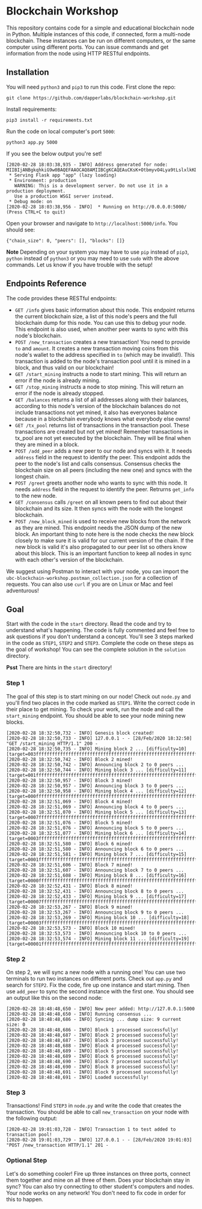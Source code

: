 # Blockchain Workshop
This repository contains code for a simple and educational blockchain node in Python. Multiple instances of this code, if connected, form a multi-node blockchain. These instances can be run on different computers, or the same computer using different ports. You can issue commands and get information from the node using HTTP RESTful endpoints.

## Installation
You will need `python3` and `pip3` to run this code. First clone the repo:
```
git clone https://github.com/dapperlabs/blockchain-workshop.git
```
Install requirements:
```
pip3 install -r requirements.txt
```
Run the code on local computer's port `5000`:
```
python3 app.py 5000
```
If you see the below output you're set!
```
[2020-02-28 18:03:38,935 - INFO] Address generated for node: MIIBIjANBgkqhkiG9w0BAQEFAAOCAQ8AMIIBCgKCAQEAuCKsK+OtbmyvO4Lya9tLslxlkKDwwE7SVJHfmWB4EuLIF6pGcbE1R6w1AIckDA9EP6Jjw0YktW4gP2883WEvjWvPBIJW+JhjRLOuuwKla2FkjnbTVDz3q8csGXiHpy7m7xsIdG6eW7OOznENgu0ahDwWDxy5rRm3SfrMOBxFqYG/CAw2YbItOOBpJogkn1PnLm/s2IcO25k2OahRkdeukh1xiHhQEEkN4/SMe6KRFpH5RSth1tv7IAgUxBJ6kFr7FWHeMZXFZntl5ecHmMs2d+SS0oH6DYTn839hMfTTcZ8C0/yxQU3WT8V/l/2eq+Var1JjJcHtH1OqrrYtkpHb0QIDAQAB
 * Serving Flask app "app" (lazy loading)
 * Environment: production
   WARNING: This is a development server. Do not use it in a production deployment.
   Use a production WSGI server instead.
 * Debug mode: on
[2020-02-28 18:03:38,956 - INFO]  * Running on http://0.0.0.0:5000/ (Press CTRL+C to quit)
```
Open your browser and navigate to `http://localhost:5000/info`. You should see:
```
{"chain_size": 0, "peers": [], "blocks": []}
```

**Note** Depending on your system you may have to use `pip` instead of `pip3`, `python` instead of `python3` or you may need to use `sudo` with the above commands. Let us know if you have trouble with the setup!

## Endpoints Reference
The code provides these RESTful endpoints:
* `GET /info` gives basic information about this node. This endpoint returns the current blockchain size, a list of this node's peers and the full blockchain dump for this node. You can use this to debug your node. This endpoint is also used, when another peer wants to sync with this node's blockchain.
* `POST /new_transaction` creates a new transaction! You need to provide `to` and `amount`. It creates a new transaction moving coins from this node's wallet to the address specified in `to` (which may be invalid!). This transaction is added to the node's transaction pool until it is mined in a block, and thus valid on our blockchain!
* `GET /start_mining` instructs a node to start mining. This will return an error if the node is already mining.
* `GET /stop_mining` instructs a node to stop mining. This will return an error if the node is already stopped.
* `GET /balances` returns a list of all addresses along with their balances, according to this node's version of the blockchain balances do not include transactions not yet mined, it also has everyones balance because in a blockchain everybody knows what everybody else owns!
* `GET /tx_pool` returns list of transactions in the transaction pool. These transactions are created but not yet mined! Remember transactions in tx_pool are not yet executed by the blockchain. They will be final when they are mined in a block.
* `POST /add_peer` adds a new peer to our node and syncs with it. It needs `address` field in the request to identify the peer. This endpoint adds the peer to the node's list and calls consensus. Consensus checks the blockchain size on all peers (including the new one) and syncs with the longest chain.
* `POST /greet` greets another node who wants to sync with this node. It needs `address` field in the request to identify the peer. Retrurns `get_info` to the new node.
* `GET /consensus` calls `/greet` on all known peers to find out about their blockchain and its size. It then syncs with the node with the longest blockchain.
* `POST /new_block_mined` is used to receive new blocks from the network as they are mined. This endpoint needs the JSON dump of the new block. An important thing to note here is the node checks the new block closely to make sure it is valid for our current version of the chain. If the new block is valid it's also propagated to our peer list so others know about this block. This is an important function to keep all nodes in sync with each other's version of the blockchain. 

We suggest using Postman to interact with your node, you can import the `ubc-blockchain-workshop.postman_collection.json` for a collection of requests. You can also use `curl` if you are on Linux or Mac and feel adventurous!



## Goal
Start with the code in the `start` directory. Read the code and try to understand what's happening. The code is fully commented and feel free to ask questions if you don't understand a concept. You'll see 3 steps marked in the code as `STEP1`, `STEP2` and `STEP3`. Complete the code on these steps as the goal of workshop! You can see the complete solution in the `solution` directory.

**Psst** There are hints in the `start` directory!

### Step 1
The goal of this step is to start mining on our node! Check out `node.py` and you'll find two places in the code marked as `STEP1`. Write the correct code in their place to get mining. To check your work, run the node and call the `start_mining` endpoint. You should be able to see your node mining new blocks.
```
[2020-02-28 18:32:50,732 - INFO] Genesis block created!
[2020-02-28 18:32:50,733 - INFO] 127.0.0.1 - - [28/Feb/2020 18:32:50] "GET /start_mining HTTP/1.1" 200 -
[2020-02-28 18:32:50,735 - INFO] Mining block 2 ... [difficulty=10] [target=003fffffffffffffffffffffffffffffffffffffffffffffffffffffffffffff]
[2020-02-28 18:32:50,742 - INFO] Block 2 mined!
[2020-02-28 18:32:50,742 - INFO] Announcing block 2 to 0 peers ...
[2020-02-28 18:32:50,744 - INFO] Mining block 3 ... [difficulty=11] [target=001fffffffffffffffffffffffffffffffffffffffffffffffffffffffffffff]
[2020-02-28 18:32:50,957 - INFO] Block 3 mined!
[2020-02-28 18:32:50,957 - INFO] Announcing block 3 to 0 peers ...
[2020-02-28 18:32:50,958 - INFO] Mining block 4 ... [difficulty=12] [target=000fffffffffffffffffffffffffffffffffffffffffffffffffffffffffffff]
[2020-02-28 18:32:51,069 - INFO] Block 4 mined!
[2020-02-28 18:32:51,069 - INFO] Announcing block 4 to 0 peers ...
[2020-02-28 18:32:51,070 - INFO] Mining block 5 ... [difficulty=13] [target=0007ffffffffffffffffffffffffffffffffffffffffffffffffffffffffffff]
[2020-02-28 18:32:51,076 - INFO] Block 5 mined!
[2020-02-28 18:32:51,076 - INFO] Announcing block 5 to 0 peers ...
[2020-02-28 18:32:51,077 - INFO] Mining block 6 ... [difficulty=14] [target=0003ffffffffffffffffffffffffffffffffffffffffffffffffffffffffffff]
[2020-02-28 18:32:51,580 - INFO] Block 6 mined!
[2020-02-28 18:32:51,580 - INFO] Announcing block 6 to 0 peers ...
[2020-02-28 18:32:51,581 - INFO] Mining block 7 ... [difficulty=15] [target=0001ffffffffffffffffffffffffffffffffffffffffffffffffffffffffffff]
[2020-02-28 18:32:51,606 - INFO] Block 7 mined!
[2020-02-28 18:32:51,607 - INFO] Announcing block 7 to 0 peers ...
[2020-02-28 18:32:51,608 - INFO] Mining block 8 ... [difficulty=16] [target=0000ffffffffffffffffffffffffffffffffffffffffffffffffffffffffffff]
[2020-02-28 18:32:52,431 - INFO] Block 8 mined!
[2020-02-28 18:32:52,431 - INFO] Announcing block 8 to 0 peers ...
[2020-02-28 18:32:52,433 - INFO] Mining block 9 ... [difficulty=17] [target=00007fffffffffffffffffffffffffffffffffffffffffffffffffffffffffff]
[2020-02-28 18:32:53,267 - INFO] Block 9 mined!
[2020-02-28 18:32:53,267 - INFO] Announcing block 9 to 0 peers ...
[2020-02-28 18:32:53,269 - INFO] Mining block 10 ... [difficulty=18] [target=00003fffffffffffffffffffffffffffffffffffffffffffffffffffffffffff]
[2020-02-28 18:32:53,573 - INFO] Block 10 mined!
[2020-02-28 18:32:53,573 - INFO] Announcing block 10 to 0 peers ...
[2020-02-28 18:32:53,574 - INFO] Mining block 11 ... [difficulty=19] [target=00001fffffffffffffffffffffffffffffffffffffffffffffffffffffffffff]
```

### Step 2
On step 2, we will sync a new node with a running one! You can use two terminals to run two instances on different ports. Check out `app.py` and search for `STEP2`. Fix the code, fire up one instance and start mining. Then use `add_peer` to sync the second instance with the first one. You should see an output like this on the second node:
```
[2020-02-28 18:48:48,650 - INFO] New peer added: http://127.0.0.1:5000
[2020-02-28 18:48:48,650 - INFO] Running consensus ...
[2020-02-28 18:48:48,686 - INFO] Syncing ... dump size: 9 current size: 0
[2020-02-28 18:48:48,686 - INFO] Block 1 processed successfully!
[2020-02-28 18:48:48,687 - INFO] Block 2 processed successfully!
[2020-02-28 18:48:48,687 - INFO] Block 3 processed successfully!
[2020-02-28 18:48:48,688 - INFO] Block 4 processed successfully!
[2020-02-28 18:48:48,689 - INFO] Block 5 processed successfully!
[2020-02-28 18:48:48,689 - INFO] Block 6 processed successfully!
[2020-02-28 18:48:48,690 - INFO] Block 7 processed successfully!
[2020-02-28 18:48:48,690 - INFO] Block 8 processed successfully!
[2020-02-28 18:48:48,691 - INFO] Block 9 processed successfully!
[2020-02-28 18:48:48,691 - INFO] Loaded successfully!
```

### Step 3
Transactions! Find `STEP3` in `node.py` and write the code that creates the transaction. You should be able to call `new_transaction` on your node with the following output:
```
[2020-02-28 19:01:03,728 - INFO] Transaction 1 to test added to transaction pool!
[2020-02-28 19:01:03,729 - INFO] 127.0.0.1 - - [28/Feb/2020 19:01:03] "POST /new_transaction HTTP/1.1" 201 -
```

### Optional Step
Let's do something cooler! Fire up three instances on three ports, connect them together and mine on all three of them. Does your blockchain stay in sync? You can also try connecting to other student's computers and nodes. Your node works on any network! You don't need to fix code in order for this to happen.
